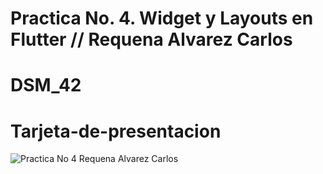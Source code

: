 # Practica No. 4. Widget y Layouts en Flutter  // Requena Alvarez Carlos

# DSM_42
# Tarjeta-de-presentacion

![Practica No  4 Requena Alvarez Carlos](https://user-images.githubusercontent.com/81074698/136678437-88a5e266-66ee-4f75-aef2-3f170b0bacff.png)





